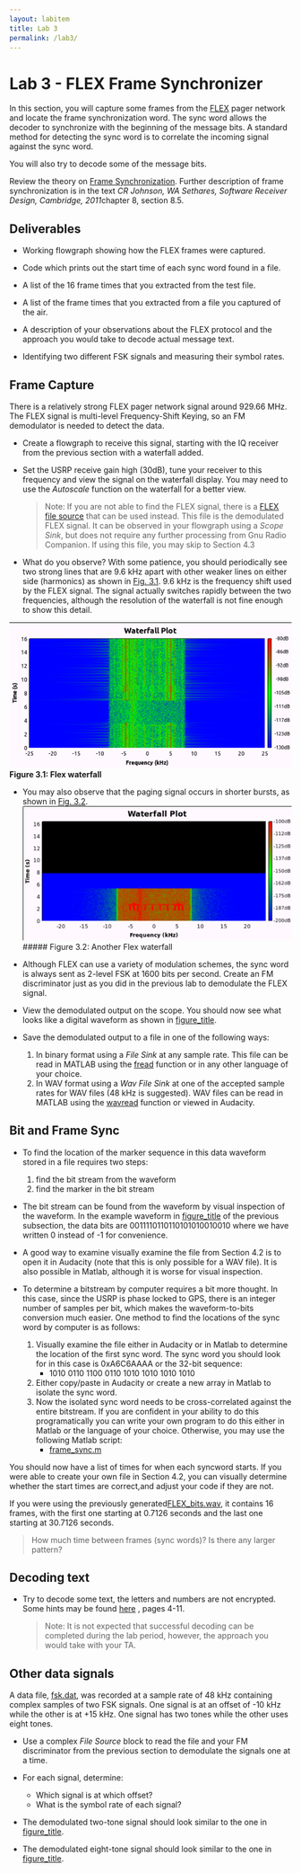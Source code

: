 ```yaml
---
layout: labitem
title: Lab 3
permalink: /lab3/
---
```


# Lab 3 - FLEX Frame Synchronizer

In this section, you will capture some frames from the
[FLEX](http://en.wikipedia.org/wiki/FLEX_(protocol)) pager network and
locate the frame synchronization word. The sync word allows the decoder
to synchronize with the beginning of the message bits. A standard method
for detecting the sync word is to correlate the incoming signal against
the sync word.

You will also try to decode some of the message bits.

Review the theory on [Frame Synchronization](./data/FrameSync.pdf).
Further description of frame synchronization is in the text *CR Johnson,
WA Sethares, Software Receiver Design, Cambridge, 2011*chapter 8,
section 8.5.

## Deliverables

- Working flowgraph showing how the FLEX frames were captured.

- Code which prints out the start time of each sync word found in a file.

- A list of the 16 frame times that you extracted from the test file.

- A list of the frame times that you extracted from a file you captured of the air.

- A description of your observations about the FLEX protocol and the approach you would take to decode actual message text.

- Identifying two different FSK signals and measuring their symbol rates.

## Frame Capture

There is a relatively strong FLEX pager network signal around 929.66
MHz. The FLEX signal is multi-level Frequency-Shift Keying, so an FM
demodulator is needed to detect the data.

- Create a flowgraph to receive this signal, starting with the IQ receiver from the previous section with a waterfall added.

- Set the USRP receive gain high (30dB), tune your receiver to this frequency and view the signal on the waterfall display. You may need to use the *Autoscale* function on the waterfall for a better view.
    > Note: If you are not able to find the FLEX signal, there is a [FLEX file source](./data/FLEX_bits.wav) that can be used instead. This file is the demodulated FLEX signal. It can be observed in your flowgraph using a *Scope Sink*, but does not require any further processing from Gnu Radio Companion. If using this file, you may skip to Section 4.3

- What do you observe? With some patience, you should periodically see two strong lines that are 9.6 kHz apart with other weaker lines on either side (harmonics) as shown in [Fig. 3.1](#figure-3.1:-flex-waterfall). 9.6 kHz is the frequency shift used by the FLEX signal. The signal actually switches rapidly between the two frequencies, although the resolution of the waterfall is not fine enough to show this detail.

 ![Figure 3.1](./figures/flex_waterfall.png)
 **Figure 3.1: Flex waterfall**

- You may also observe that the paging signal occurs in shorter bursts, as shown in [Fig. 3.2](#figure-3.2:-another-flex-waterfall).
 ![Figure 3.2](./figures/flex_waterfall2.png) ##### Figure 3.2: Another Flex waterfall

- Although FLEX can use a variety of modulation schemes, the sync word is always sent as 2-level FSK at 1600 bits per second. Create an FM discriminator just as you did in the previous lab to demodulate the FLEX signal.

- View the demodulated output on the scope. You should now see what looks like a digital waveform as shown in [figure\_title](#flex_bits).

- Save the demodulated output to a file in one of the following ways:
  1. In binary format using a *File Sink* at any sample rate. This file can be read in MATLAB using the [fread](http://www.mathworks.com/help/matlab/ref/fread.html) function or in any other language of your choice.
  2. In WAV format using a *Wav File Sink* at one of the accepted sample rates for WAV files (48 kHz is suggested). WAV files can be read in MATLAB using the [wavread](http://www.mathworks.com/help/matlab/ref/wavread.html) function or viewed in Audacity.

## Bit and Frame Sync

- To find the location of the marker sequence in this data waveform stored in a file requires two steps:
  1. find the bit stream from the waveform
  2. find the marker in the bit stream

- The bit stream can be found from the waveform by visual inspection of the waveform. In the example waveform in [figure\_title](#flex_bits) of the previous subsection, the data bits are
 0011110110110101010010010
 where we have written 0 instead of -1 for convenience.

- A good way to examine visually examine the file from Section 4.2 is to open it in Audacity (note that this is only possible for a WAV file). It is also possible in Matlab, although it is worse for visual inspection.

- To determine a bitstream by computer requires a bit more thought. In this case, since the USRP is phase locked to GPS, there is an integer number of samples per bit, which makes the waveform-to-bits conversion much easier. One method to find the locations of the sync word by computer is as follows:
  1. Visually examine the file either in Audacity or in Matlab to determine the location of the first sync word. The sync word you should look for in this case is 0xA6C6AAAA or the 32-bit sequence:
     - 1010 0110 1100 0110 1010 1010 1010 1010
  2. Either copy/paste in Audacity or create a new array in Matlab to isolate the sync word.
  3. Now the isolated sync word needs to be cross-correlated against the entire bitstream. If you are confident in your ability to do this programatically you can write your own program to do this either in Matlab or the language of your choice. Otherwise, you may use the following Matlab script:
     - [frame\_sync.m](data/frame_sync.m)

You should now have a list of times for when each syncword starts. If you were able to create your own file in Section 4.2, you can visually determine whether the start times are correct,and adjust your code if they are not.

If you were using the previously generated[FLEX\_bits.wav](./data/FLEX_bits.wav), it contains 16 frames, with the first one starting at 0.7126 seconds and the last one starting at 30.7126 seconds.

> How much time between frames (sync words)? Is there any larger pattern?

## Decoding text

- Try to decode some text, the letters and numbers are not encrypted. Some hints may be found [here](http://scholar.lib.vt.edu/theses/available/etd-10597-161936/unrestricted/THESIS.PDF) , pages 4-11.
    >Note: It is not expected that successful decoding can be completed during the lab period, however, the approach you would take with your TA.

## Other data signals

A data file, [fsk.dat](./data/fsk.dat), was recorded at a sample rate of 48 kHz containing complex samples of two FSK signals. One signal is at an offset of -10 kHz while the other is at +15 kHz. One signal has two tones while the other uses eight tones.

- Use a complex *File Source* block to read the file and your FM discriminator from the previous section to demodulate the signals one at a time.

- For each signal, determine:
  - Which signal is at which offset?
  - What is the symbol rate of each signal?

- The demodulated two-tone signal should look similar to the one in [figure\_title](#fsk2level).

- The demodulated eight-tone signal should look similar to the one in [figure\_title](#fsk8level).
